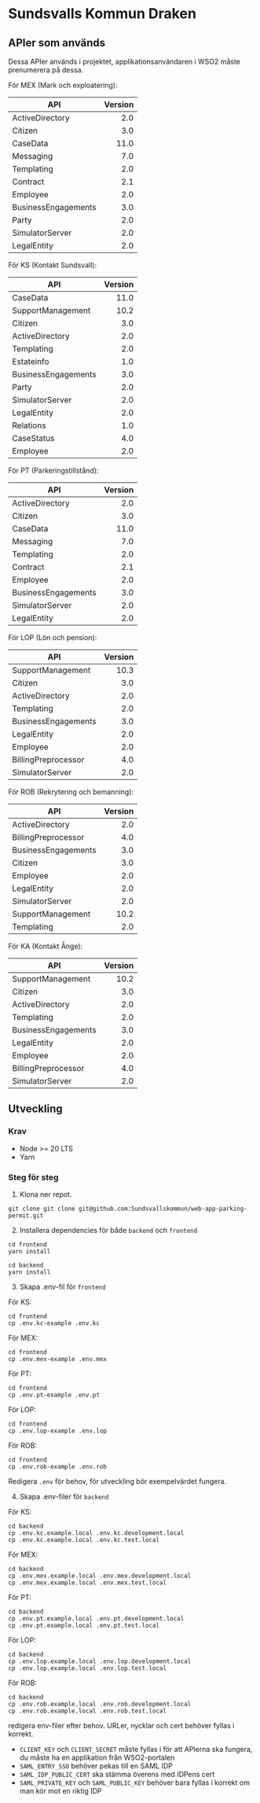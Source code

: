 # Sundsvalls Kommun Draken

## APIer som används

Dessa APIer används i projektet, applikationsanvändaren i WSO2 måste prenumerera på dessa.

För MEX (Mark och exploatering):

| API                 | Version |
| ------------------- | ------: |
| ActiveDirectory     |     2.0 |
| Citizen             |     3.0 |
| CaseData            |    11.0 |
| Messaging           |     7.0 |
| Templating          |     2.0 |
| Contract            |     2.1 |
| Employee            |     2.0 |
| BusinessEngagements |     3.0 |
| Party               |     2.0 |
| SimulatorServer     |     2.0 |
| LegalEntity         |     2.0 |

För KS (Kontakt Sundsvall):

| API                 | Version |
| ------------------- | ------: |
| CaseData            |    11.0 |
| SupportManagement   |    10.2 |
| Citizen             |     3.0 |
| ActiveDirectory     |     2.0 |
| Templating          |     2.0 |
| Estateinfo          |     1.0 |
| BusinessEngagements |     3.0 |
| Party               |     2.0 |
| SimulatorServer     |     2.0 |
| LegalEntity         |     2.0 |
| Relations           |     1.0 |
| CaseStatus          |     4.0 |
| Employee            |     2.0 |

För PT (Parkeringstillstånd):

| API                 | Version |
| ------------------- | ------: |
| ActiveDirectory     |     2.0 |
| Citizen             |     3.0 |
| CaseData            |    11.0 |
| Messaging           |     7.0 |
| Templating          |     2.0 |
| Contract            |     2.1 |
| Employee            |     2.0 |
| BusinessEngagements |     3.0 |
| SimulatorServer     |     2.0 |
| LegalEntity         |     2.0 |

För LOP (Lön och pension):

| API                 | Version |
| ------------------- | ------: |
| SupportManagement   |    10.3 |
| Citizen             |     3.0 |
| ActiveDirectory     |     2.0 |
| Templating          |     2.0 |
| BusinessEngagements |     3.0 |
| LegalEntity         |     2.0 |
| Employee            |     2.0 |
| BillingPreprocessor |     4.0 |
| SimulatorServer     |     2.0 |

För ROB (Rekrytering och bemanning):

| API                 | Version |
| ------------------- | ------: |
| ActiveDirectory     |     2.0 |
| BillingPreprocessor |     4.0 |
| BusinessEngagements |     3.0 |
| Citizen             |     3.0 |
| Employee            |     2.0 |
| LegalEntity         |     2.0 |
| SimulatorServer     |     2.0 |
| SupportManagement   |    10.2 |
| Templating          |     2.0 |

För KA (Kontakt Ånge):

| API                 | Version |
| ------------------- | ------: |
| SupportManagement   |    10.2 |
| Citizen             |     3.0 |
| ActiveDirectory     |     2.0 |
| Templating          |     2.0 |
| BusinessEngagements |     3.0 |
| LegalEntity         |     2.0 |
| Employee            |     2.0 |
| BillingPreprocessor |     4.0 |
| SimulatorServer     |     2.0 |

## Utveckling

### Krav

- Node >= 20 LTS
- Yarn

### Steg för steg

1. Klona ner repot.

```
git clone git clone git@github.com:Sundsvallskommun/web-app-parking-permit.git
```

2. Installera dependencies för både `backend` och `frontend`

```
cd frontend
yarn install

cd backend
yarn install
```

3. Skapa .env-fil för `frontend`

För KS:

```
cd frontend
cp .env.kc-example .env.kc
```

För MEX:

```
cd frontend
cp .env.mex-example .env.mex
```

För PT:

```
cd frontend
cp .env.pt-example .env.pt
```

För LOP:

```
cd frontend
cp .env.lop-example .env.lop
```

För ROB:

```
cd frontend
cp .env.rob-example .env.rob
```

Redigera `.env` för behov, för utveckling bör exempelvärdet fungera.

4. Skapa .env-filer för `backend`

För KS:

```
cd backend
cp .env.kc.example.local .env.kc.development.local
cp .env.kc.example.local .env.kc.test.local
```

För MEX:

```
cd backend
cp .env.mex.example.local .env.mex.development.local
cp .env.mex.example.local .env.mex.test.local
```

För PT:

```
cd backend
cp .env.pt.example.local .env.pt.development.local
cp .env.pt.example.local .env.pt.test.local
```

För LOP:

```
cd backend
cp .env.lop.example.local .env.lop.development.local
cp .env.lop.example.local .env.lop.test.local
```

För ROB:

```
cd backend
cp .env.rob.example.local .env.rob.development.local
cp .env.rob.example.local .env.rob.test.local
```

redigera env-filer efter behov. URLer, nycklar och cert behöver fyllas i korrekt.

- `CLIENT_KEY` och `CLIENT_SECRET` måste fyllas i för att APIerna ska fungera, du måste ha en applikation från WSO2-portalen
- `SAML_ENTRY_SSO` behöver pekas till en SAML IDP
- `SAML_IDP_PUBLIC_CERT` ska stämma överens med IDPens cert
- `SAML_PRIVATE_KEY` och `SAML_PUBLIC_KEY` behöver bara fyllas i korrekt om man kör mot en riktig IDP
